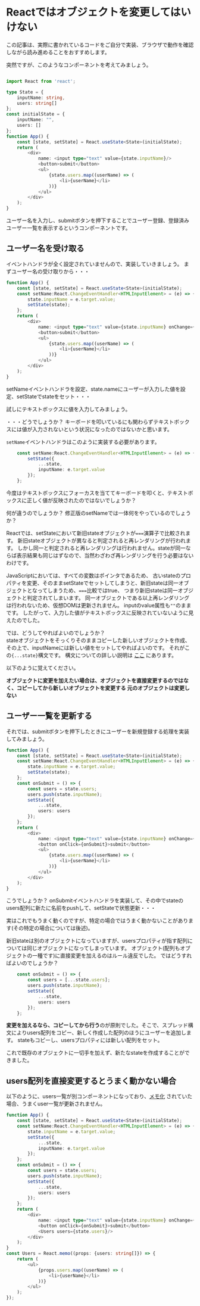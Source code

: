 # Reactではオブジェクトを変更してはいけない
この記事は、実際に書かれているコードをご自分で実装、ブラウザで動作を確認しながら読み進めることをおすすめします。

突然ですが、このようなコンポーネントを考えてみましょう。
```typescript jsx

import React from 'react';

type State = {
    inputName: string,
    users: string[]
};
const initialState = {
    inputName: "",
    users: []
};
function App() {
    const [state, setState] = React.useState<State>(initialState);
    return (
        <div>
            name: <input type="text" value={state.inputName}/>
            <button>submit</button>
            <ul>
                {state.users.map((userName) => (
                    <li>{userName}</li>
                ))}
            </ul>
        </div>
    );
}
```

ユーザー名を入力し、submitボタンを押下することでユーザー登録、登録済みユーザー一覧を表示するというコンポーネントです。

## ユーザー名を受け取る
イベントハンドラが全く設定されていませんので、実装していきましょう。
まずユーザー名の受け取りから・・・

```typescript jsx
function App() {
    const [state, setState] = React.useState<State>(initialState);
    const setName:React.ChangeEventHandler<HTMLInputElement> = (e) => {
        state.inputName = e.target.value;
        setState(state);
    };
    return (
        <div>
            name: <input type="text" value={state.inputName} onChange={setName}/>
            <button>submit</button>
            <ul>
                {state.users.map((userName) => (
                    <li>{userName}</li>
                ))}
            </ul>
        </div>
    );
}
```
setNameイベントハンドラを設定、state.nameにユーザーが入力した値を設定、setStateでstateをセット・・・

試しにテキストボックスに値を入力してみましょう。 

・・・どうでしょうか？ キーボードを叩いているにも関わらずテキストボックスには値が入力されないという状況になったのではないかと思います。


`setName`イベントハンドラはこのように実装する必要があります。

```typescript
    const setName:React.ChangeEventHandler<HTMLInputElement> = (e) => {
        setState({
            ...state,
            inputName: e.target.value
        });
    };
```
今度はテキストボックスにフォーカスを当ててキーボードを叩くと、テキストボックスに正しく値が反映されたのではないでしょうか？

何が違うのでしょうか？ 修正版のsetNameでは一体何をやっているのでしょうか？

Reactでは、setStateにおいて新旧stateオブジェクトが`===`演算子で比較されます。
新旧stateオブジェクトが異なると判定されると再レンダリングが行われます。
しかし同一と判定されると再レンダリングは行われません。stateが同一ならば表示結果も同じはずなので、当然わざわざ再レンダリングを行う必要はないわけです。

JavaScriptにおいては、すべての変数はポインタであるため、
古いstateのプロパティを変更、そのままsetStateでセットしてしまうと、新旧stateは同一オブジェクトとなってしまうため、`===`比較ではtrue、
つまり新旧stateは同一オブジェクトと判定されてしまいます。 同一オブジェクトである以上再レンダリングは行われないため、仮想DOMは更新されません。
inputのvalue属性も`""`のままです。 したがって、入力した値がテキストボックスに反映されていないように見えたのでした。

では、どうしてやればよいのでしょうか？   
stateオブジェクトをそっくりそのままコピーした新しいオブジェクトを作成、
その上で、inputNameには新しい値をセットしてやればよいのです。 それがこの`{...state}`構文です。
構文についての詳しい説明は [ここ](https://developer.mozilla.org/ja/docs/Web/JavaScript/Reference/Operators/Spread_syntax#spread_in_array_literals) にあります。

以下のように覚えてください。

**オブジェクトに変更を加えたい場合は、オブジェクトを直接変更するのではなく、コピーしてから新しいオブジェクトを変更する 元のオブジェクトは変更しない**


## ユーザー一覧を更新する
それでは、submitボタンを押下したときにユーザーを新規登録する処理を実装してみましょう。

```typescript jsx
function App() {
    const [state, setState] = React.useState<State>(initialState);
    const setName:React.ChangeEventHandler<HTMLInputElement> = (e) => {
        state.inputName = e.target.value;
        setState(state);
    };
    const onSubmit = () => {
        const users = state.users;
        users.push(state.inputName);
        setState({
            ...state,
            users: users
        });
    };
    return (
        <div>
            name: <input type="text" value={state.inputName} onChange={setName}/>
            <button onClick={onSubmit}>submit</button>
            <ul>
                {state.users.map((userName) => (
                    <li>{userName}</li>
                ))}
            </ul>
        </div>
    );
}
```
こうでしょうか？ onSubmitイベントハンドラを実装して、その中でstateのusers配列に新たに名前をpushして、setStateで状態更新・・・

実はこれでもうまく動くのですが、特定の場合ではうまく動かないことがあります(その特定の場合については後述)。

新旧stateは別のオブジェクトになっていますが、usersプロパティが指す配列については同じオブジェクトになってしまっています。
オブジェクト(配列もオブジェクトの一種です)に直接変更を加えるのはルール違反でした。 ではどうすればよいのでしょうか？

```typescript jsx
    const onSubmit = () => {
        const users = [...state.users];
        users.push(state.inputName);
        setState({
            ...state,
            users: users
        });
    };
```
**変更を加えるなら、コピーしてから行う**のが原則でした。そこで、スプレッド構文によりusers配列をコピー、新しく作成した配列のほうにユーザーを追加します。
stateもコピーし、usersプロパティには新しい配列をセット。

これで既存のオブジェクトに一切手を加えず、新たなstateを作成することができました。

## users配列を直接変更するとうまく動かない場合
以下のように、users一覧が別コンポーネントになっており、[メモ化](https://ja.reactjs.org/docs/react-api.html#reactmemo) されていた場合、うまくuser一覧が更新されません。

```typescript jsx
function App() {
    const [state, setState] = React.useState<State>(initialState);
    const setName:React.ChangeEventHandler<HTMLInputElement> = (e) => {
        state.inputName = e.target.value;
        setState({
            ...state,
            inputName: e.target.value
        });
    };
    const onSubmit = () => {
        const users = state.users;
        users.push(state.inputName);
        setState({
            ...state,
            users: users
        });
    };
    return (
        <div>
            name: <input type="text" value={state.inputName} onChange={setName}/>
            <button onClick={onSubmit}>submit</button>
            <Users users={state.users}/>
        </div>
    );
}
const Users = React.memo((props: {users: string[]}) => {
    return (
        <ul>
            {props.users.map((userName) => (
                <li>{userName}</li>
            ))}
        </ul>
    );
});

```